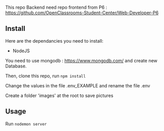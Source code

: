 This repo Backend need repo frontend from P6 : https://github.com/OpenClassrooms-Student-Center/Web-Developer-P6

## Install ##

Here are the dependancies you need to install:
- NodeJS

You need to use mongodb : https://www.mongodb.com/ and create new Database.

Then, clone this repo, run `npm install`

Change the values in the file .env_EXAMPLE and rename the file .env

Create a folder 'images' at the root to save pictures

## Usage ##

Run `nodemon server`